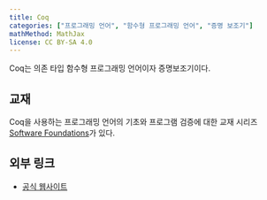 ```yaml
---
title: Coq
categories: ["프로그래밍 언어", "함수형 프로그래밍 언어", "증명 보조기"]
mathMethod: MathJax
license: CC BY-SA 4.0
---
```


Coq는 의존 타입 함수형 프로그래밍 언어이자 증명보조기이다.

## 교재
Coq을 사용하는 프로그래밍 언어의 기초와 프로그램 검증에 대한 교재 시리즈 [Software Foundations](https://softwarefoundations.cis.upenn.edu/)가 있다.

## 외부 링크
* [공식 웹사이트](https://coq.inria.fr/)
